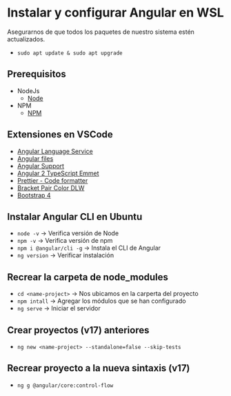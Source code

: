 # Instalar y configurar Angular en WSL

Asegurarnos de que todos los paquetes de nuestro sistema estén actualizados.

- `sudo apt update & sudo apt upgrade`

## Prerequisitos
- NodeJs
    - [Node](/nodejs/nodejs.md)
- NPM
    - [NPM](/nodejs/nodejs.md)

## Extensiones en VSCode
- [Angular Language Service](https://marketplace.visualstudio.com/items?itemName=Angular.ng-template)
- [Angular files](https://marketplace.visualstudio.com/items?itemName=alexiv.vscode-angular2-files)
- [Angular Support](https://marketplace.visualstudio.com/items?itemName=vismalietuva.vscode-angular-support)
- [Angular 2 TypeScript Emmet](https://marketplace.visualstudio.com/items?itemName=jakethashi.vscode-angular2-emmet)
- [Prettier - Code formatter](https://marketplace.visualstudio.com/items?itemName=esbenp.prettier-vscode)
- [Bracket Pair Color DLW](https://marketplace.visualstudio.com/items?itemName=BracketPairColorDLW.bracket-pair-color-dlw)
- [Bootstrap 4](https://marketplace.visualstudio.com/items?itemName=thekalinga.bootstrap4-vscode)

## Instalar Angular CLI en Ubuntu

- `node -v` -> Verifica versión de Node
- `npm -v` -> Verifica versión de npm
- `npm i @angular/cli -g` -> Instala el CLI de Angular
- `ng version` -> Verificar instalación

## Recrear la carpeta de node_modules
- `cd <name-project>` -> Nos ubicamos en la carperta del proyecto
- `npm intall` -> Agregar los módulos que se han configurado
- `ng serve` -> Iniciar el servidor

## Crear proyectos (v17) anteriores
- `ng new <name-project> --standalone=false --skip-tests`

## Recrear proyecto a la nueva sintaxis (v17)
- `ng g @angular/core:control-flow`